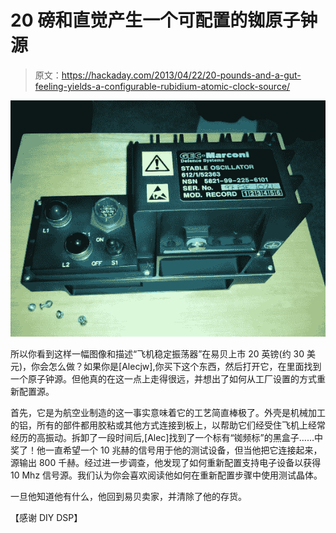 # 20 磅和直觉产生一个可配置的铷原子钟源

> 原文：<https://hackaday.com/2013/04/22/20-pounds-and-a-gut-feeling-yields-a-configurable-rubidium-atomic-clock-source/>

![rubidium-source-for-twenty-pounds](img/7e8ef87163eab4dbd7364fc67d2889b9.png)

所以你看到这样一幅图像和描述“飞机稳定振荡器”在易贝上市 20 英镑(约 30 美元)，你会怎么做？如果你是[Alecjw],你买下这个东西，然后打开它，在里面找到一个原子钟源。但他真的在这一点上走得很远，并想出了如何从工厂设置的方式重新配置源。

首先，它是为航空业制造的这一事实意味着它的工艺简直棒极了。外壳是机械加工的铝，所有的部件都用胶粘或其他方式连接到板上，以帮助它们经受住飞机上经常经历的高振动。拆卸了一段时间后,[Alec]找到了一个标有“铷频标”的黑盒子……中奖了！他一直希望一个 10 兆赫的信号用于他的测试设备，但当他把它连接起来，源输出 800 千赫。经过进一步调查，他发现了如何重新配置支持电子设备以获得 10 Mhz 信号源。我们认为你会喜欢阅读他如何在重新配置步骤中使用测试晶体。

一旦他知道他有什么，他回到易贝卖家，并清除了他的存货。

【感谢 DIY DSP】